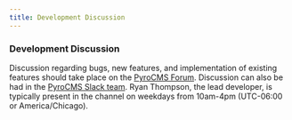 ```yaml
---
title: Development Discussion  
---
```


### Development Discussion

Discussion regarding bugs, new features, and implementation of existing features should take place on the [PyroCMS Forum](http://pyrocms.com/forum). Discussion can also be had in the [PyroCMS Slack team](https://pyrocms.slack.com/). Ryan Thompson, the lead developer, is typically present in the channel on weekdays from 10am-4pm (UTC-06:00 or America/Chicago).
